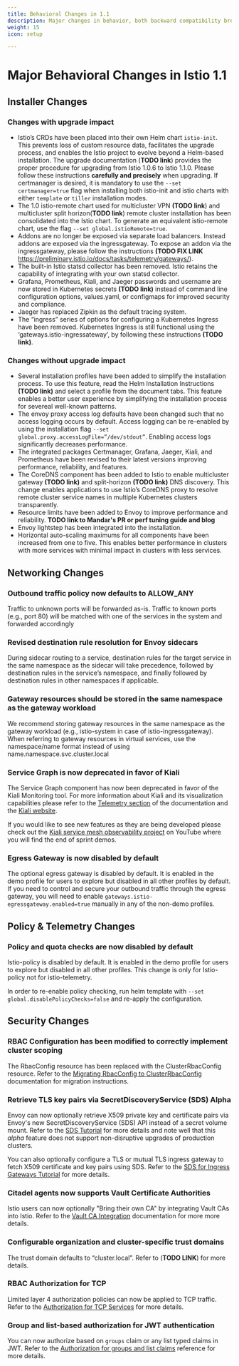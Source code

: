 ```yaml
---
title: Behavioral Changes in 1.1
description: Major changes in behavior, both backward compatibility breaking and non, in Istio 1.1.
weight: 15
icon: setup

---
```


# Major Behavioral Changes in Istio 1.1

## Installer Changes

### Changes with upgrade impact

- Istio’s CRDs have been placed into their own Helm chart `istio-init`.  This prevents loss of custom resource data, facilitates the upgrade process, and enables the Istio project to evolve beyond a Helm-based installation.  The upgrade documentation (**TODO link**) provides the proper procedure for upgrading from Istio 1.0.6 to Istio 1.1.0.  Please follow these instructions **carefully and precisely** when upgrading.  If certmanager is desired, it is mandatory to use the `--set certmanager=true` flag when installing both istio-init and istio charts with either `template` or `tiller` installation modes.
- The 1.0 istio-remote chart used for multicluster VPN **(TODO link**) and multicluster split horizon(**TODO link**) remote cluster installation has been consolidated into the Istio chart.  To generate an equivalent istio-remote chart, use the flag `--set global.istioRemote=true`.
- Addons are no longer be exposed via separate load balancers.  Instead addons are exposed via the ingressgateway.  To expose an addon via the ingressgateway, please follow the instructions **(TODO FIX LINK** <https://preliminary.istio.io/docs/tasks/telemetry/gateways/>).
- The built-in Istio statsd collector has been removed.  Istio retains the capability of integrating with your own statsd collector.
- Grafana, Prometheus, Kiali, and Jaeger passwords and username are now stored in Kubernetes secrets **(TODO link)** instead of command line configuration options, values.yaml, or configmaps for improved security and compliance.
- Jaeger has replaced Zipkin as the default tracing system.
- The “ingress” series of options for configuring a Kubernetes Ingress have been removed.  Kubernetes Ingress is still functional using the ‘gateways.istio-ingressateway’, by following these instructions **(TODO link)**.

### Changes without upgrade impact

- Several installation profiles have been added to simplify the installation process.  To use this feature, read the Helm Installation Instructions **(TODO link)** and select a profile from the document tabs.  This feature enables a better user experience by simplifying the installation process for severeal well-known patterns.
- The envoy proxy access log defaults have been changed such that no access logging occurs by default.  Access logging can be re-enabled by using the installation flag `--set global.proxy.accessLogFile=”/dev/stdout”`.  Enabling access logs significantly decreases performance.
- The integrated packages Certmanager, Grafana, Jaeger, Kiali, and Prometheus have been revised to their latest versions improving performance, reliability, and features.
- The CoreDNS component has been added to Istio to enable multicluster gateway **(TODO link)** and split-horizon **(TODO link)** DNS discovery.  This change enables applications to use Istio’s CoreDNS proxy to resolve remote cluster service names in multiple Kubernetes clusters transparently.
- Resource limits have been added to Envoy to improve performance and reliability.  **TODO link to Mandar's PR or perf tuning guide and blog**
- Envoy lightstep has been integrated into the installation.
- Horizontal auto-scaling maximums for all components have been increased from one to five.  This enables better performance in clusters with more services with minimal impact in clusters with less services.

## Networking Changes

### Outbound traffic policy now defaults to ALLOW_ANY 

Traffic to unknown ports will be forwarded as-is. Traffic to known ports (e.g., port 80) will be matched with one of the services in the system and forwarded accordingly

### Revised destination rule resolution for Envoy sidecars

During sidecar routing to a service, destination rules for the target service in the same namespace as the sidecar will take precedence, followed by destination rules in the service’s namespace, and finally followed by destination rules in other namespaces if applicable.

### Gateway resources should be stored in the same namespace as the gateway workload

We recommend storing gateway resources in the same namespace as the gateway workload (e.g., istio-system in case of istio-ingressgateway).  When referring to gateway resources in virtual services, use the namespace/name format instead of using name.namespace.svc.cluster.local

### Service Graph is now deprecated in favor of Kiali

The Service Graph component has now been deprecated in favor of the Kiali Monitoring tool.  For more information about Kiali and its visualization capabilities please refer to the [Telemetry section](https://istio.io/docs/tasks/telemetry/) of the documentation and the [Kiali website](https://www.kiali.io/).

If you would like to see new features as they are being developed please check out the [Kiali service mesh observability project](https://www.youtube.com/channel/UCcm2NzDN_UCZKk2yYmOpc5w) on YouTube where you will find the end of sprint demos.

### Egress Gateway is now disabled by default

The optional egress gateway is disabled by default.  It is enabled in the demo profile for users to explore but disabled in all other profiles by default.  If you need to control and secure your outbound traffic through the egress gateway, you will need to enable `gateways.istio-egressgateway.enabled=true` manually in any of the non-demo profiles. 

## Policy & Telemetry Changes

### Policy and quota checks are now disabled by default

Istio-policy is disabled by default.  It is enabled in the demo profile for users to explore but disabled in all other profiles.  This change is only for Istio-policy not for istio-telemetry.

In order to re-enable policy checking, run helm template with `--set global.disablePolicyChecks=false` and re-apply the configuration.

## Security Changes

### RBAC Configuration has been modified to correctly implement cluster scoping

The RbacConfig resource has been replaced with the ClusterRbacConfig resource.   Refer to the [Migrating RbacConfig to ClusterRbacConfig](https://preliminary.istio.io/docs/setup/kubernetes/upgrade/#migrating-from-rbacconfig-to-clusterrbacconfig) documentation for migration instructions.

### Retrieve TLS key pairs via SecretDiscoveryService (SDS) Alpha

Envoy can now optionally retrieve X509 private key and certificate pairs via Envoy's new SecretDiscoveryService (SDS) API instead of a secret volume mount.    Refer to the [SDS Tutorial](https://preliminary.istio.io/docs/tasks/security/auth-sds/) for more details and note well that this *alpha* feature does not support non-disruptive upgrades of production clusters.

You can also optionally configure a TLS or mutual TLS ingress gateway to fetch X509 certificate and key pairs using SDS.   Refer to the [SDS for Ingress Gateways Tutorial](https://preliminary.istio.io/docs/tasks/traffic-management/secure-ingress/sds/) for more details.

### Citadel agents now supports Vault Certificate Authorities

Istio users can now optionally "Bring their own CA" by integrating Vault CAs into Istio.  Refer to the [Vault CA Integration](https://preliminary.istio.io/docs/tasks/security/vault-ca/) documentation for more more details.

### Configurable organization and cluster-specific trust domains

The trust domain defaults to “cluster.local”.  Refer to (**TODO LINK**) for more details.

### RBAC Authorization for TCP

Limited layer 4 authorization policies can now be applied to TCP traffic.   Refer to the [Authorization for TCP Services](https://preliminary.istio.io/docs/tasks/security/authz-tcp/) for more details.

### Group and list-based authorization for JWT authentication

You can now authorize based on `groups` claim or any list typed claims in JWT.  Refer to the [Authorization for groups and list claims](https://preliminary.istio.io/docs/tasks/security/rbac-groups/) reference for more details.